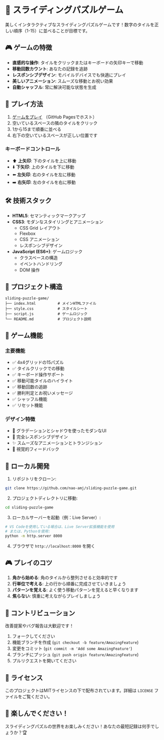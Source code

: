 # 🧩 スライディングパズルゲーム

美しくインタラクティブなスライディングパズルゲームです！数字のタイルを正しい順序（1-15）に並べることが目標です。

## 🎮 ゲームの特徴

- **直感的な操作**: タイルをクリックまたはキーボードの矢印キーで移動
- **移動回数カウント**: あなたの記録を追跡
- **レスポンシブデザイン**: モバイルデバイスでも快適にプレイ
- **美しいアニメーション**: スムーズな移動とお祝い効果
- **自動シャッフル**: 常に解決可能な状態を生成

## 🚀 プレイ方法

1. [ゲームをプレイ](https://nao-amj.github.io/sliding-puzzle-game/) （GitHub Pagesでホスト）
2. 空いているスペースの隣のタイルをクリック
3. 1から15まで順番に並べる
4. 右下の空いているスペースが正しい位置です

### キーボードコントロール
- ⬆️ **上矢印**: 下のタイルを上に移動
- ⬇️ **下矢印**: 上のタイルを下に移動  
- ⬅️ **左矢印**: 右のタイルを左に移動
- ➡️ **右矢印**: 左のタイルを右に移動

## 🛠️ 技術スタック

- **HTML5**: セマンティックマークアップ
- **CSS3**: モダンなスタイリングとアニメーション
  - CSS Grid レイアウト
  - Flexbox
  - CSS アニメーション
  - レスポンシブデザイン
- **JavaScript (ES6+)**: ゲームロジック
  - クラスベースの構造
  - イベントハンドリング
  - DOM 操作

## 📁 プロジェクト構造

```
sliding-puzzle-game/
├── index.html          # メインHTMLファイル
├── style.css           # スタイルシート
├── script.js           # ゲームロジック
└── README.md           # プロジェクト説明
```

## 🎯 ゲーム機能

### 主要機能
- ✅ 4x4グリッドの15パズル
- ✅ タイルクリックでの移動
- ✅ キーボード操作サポート
- ✅ 移動可能タイルのハイライト
- ✅ 移動回数の追跡
- ✅ 勝利判定とお祝いメッセージ
- ✅ シャッフル機能
- ✅ リセット機能

### デザイン特徴
- 🎨 グラデーションとシャドウを使ったモダンなUI
- 📱 完全レスポンシブデザイン
- ✨ スムーズなアニメーションとトランジション
- 🌈 視覚的フィードバック

## 🔧 ローカル開発

1. リポジトリをクローン:
```bash
git clone https://github.com/nao-amj/sliding-puzzle-game.git
```

2. プロジェクトディレクトリに移動:
```bash
cd sliding-puzzle-game
```

3. ローカルサーバーを起動（例：Live Server）:
```bash
# VS Codeを使用している場合は、Live Server拡張機能を使用
# または、Pythonを使用:
python -m http.server 8000
```

4. ブラウザで `http://localhost:8000` を開く

## 🎮 プレイのコツ

1. **角から始める**: 角のタイルから整列させると効率的です
2. **行単位で考える**: 上の行から順番に完成させていきましょう
3. **パターンを覚える**: よく使う移動パターンを覚えると早くなります
4. **焦らない**: 慎重に考えながらプレイしましょう

## 🤝 コントリビューション

改善提案やバグ報告は大歓迎です！

1. フォークしてください
2. 機能ブランチを作成 (`git checkout -b feature/AmazingFeature`)
3. 変更をコミット (`git commit -m 'Add some AmazingFeature'`)
4. ブランチにプッシュ (`git push origin feature/AmazingFeature`)
5. プルリクエストを開いてください

## 📄 ライセンス

このプロジェクトはMITライセンスの下で配布されています。詳細は `LICENSE` ファイルをご覧ください。

## 🌟 楽しんでください！

スライディングパズルの世界をお楽しみください！あなたの最短記録は何手でしょうか？🏆